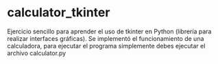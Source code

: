 # calculator_tkinter
Ejercicio sencillo para aprender el uso de tkinter en Python (librería para realizar interfaces gráficas).
Se implementó el funcionamiento de una calculadora, para ejecutar el programa simplemente debes ejecutar el archivo calculator.py
